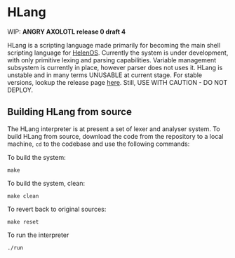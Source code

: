 HLang
=====


WIP: **ANGRY AXOLOTL release 0 draft 4**

HLang is a scripting language made primarily for becoming the main shell scripting language for [HelenOS](http://www.helenos.org). Currently the system is under development, with only primitive lexing and parsing capabilities. Variable management subsystem is currently in place, however parser does not uses it. HLang is unstable and in many terms UNUSABLE at current stage. For stable versions, lookup the release page [here](https://www.github.com/supragya/HLang/releases). Still, USE WITH CAUTION - DO NOT DEPLOY.


Building HLang from source
----------------
The HLang interpreter is at present a set of lexer and analyser system. To build HLang from source, download the code from the repository to a local machine, `cd` to the codebase and use the following commands:

To build the system:

    make

To build the system, clean:

    make clean

To revert back to original sources:

    make reset

To run the interpreter

    ./run
